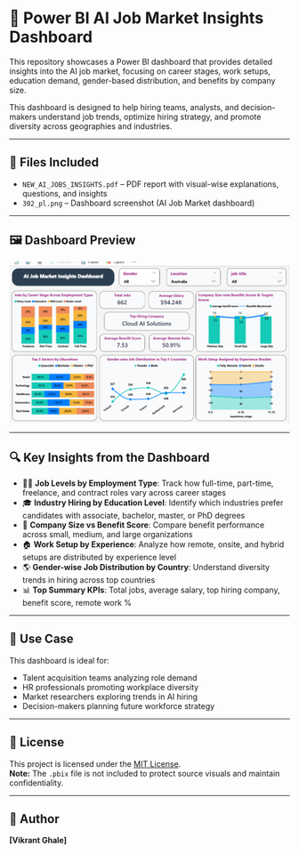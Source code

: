 # 🤖 Power BI AI Job Market Insights Dashboard

This repository showcases a Power BI dashboard that provides detailed insights into the AI job market, focusing on career stages, work setups, education demand, gender-based distribution, and benefits by company size.

This dashboard is designed to help hiring teams, analysts, and decision-makers understand job trends, optimize hiring strategy, and promote diversity across geographies and industries.

---

## 📄 Files Included

- `NEW_AI_JOBS_INSIGHTS.pdf` – PDF report with visual-wise explanations, questions, and insights
- `302_pl.png` – Dashboard screenshot (AI Job Market dashboard)

---

## 🖼️ Dashboard Preview

[![Dashboard Preview](pbi_latest1.png)](pbi_latest1.png)


---

## 🔍 Key Insights from the Dashboard

- 🧑‍💼 **Job Levels by Employment Type**: Track how full-time, part-time, freelance, and contract roles vary across career stages
- 🎓 **Industry Hiring by Education Level**: Identify which industries prefer candidates with associate, bachelor, master, or PhD degrees
- 🏢 **Company Size vs Benefit Score**: Compare benefit performance across small, medium, and large organizations
- 🏠 **Work Setup by Experience**: Analyze how remote, onsite, and hybrid setups are distributed by experience level
- 🌎 **Gender-wise Job Distribution by Country**: Understand diversity trends in hiring across top countries
- 📊 **Top Summary KPIs**: Total jobs, average salary, top hiring company, benefit score, remote work %

---

## 📌 Use Case

This dashboard is ideal for:
- Talent acquisition teams analyzing role demand
- HR professionals promoting workplace diversity
- Market researchers exploring trends in AI hiring
- Decision-makers planning future workforce strategy

---

## 📜 License

This project is licensed under the [MIT License](LICENSE).  
**Note:** The `.pbix` file is not included to protect source visuals and maintain confidentiality.

---

## 🙌 Author

**[Vikrant Ghale]**  

